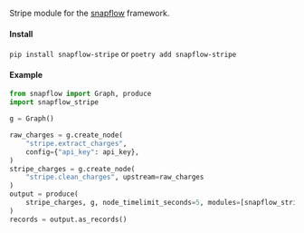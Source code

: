 Stripe module for the [snapflow](https://github.com/kvh/snapflow) framework.

#### Install

`pip install snapflow-stripe` or `poetry add snapflow-stripe`

#### Example

```python
from snapflow import Graph, produce
import snapflow_stripe

g = Graph()

raw_charges = g.create_node(
    "stripe.extract_charges",
    config={"api_key": api_key},
)
stripe_charges = g.create_node(
    "stripe.clean_charges", upstream=raw_charges
)
output = produce(
    stripe_charges, g, node_timelimit_seconds=5, modules=[snapflow_stripe]
)
records = output.as_records()
```
